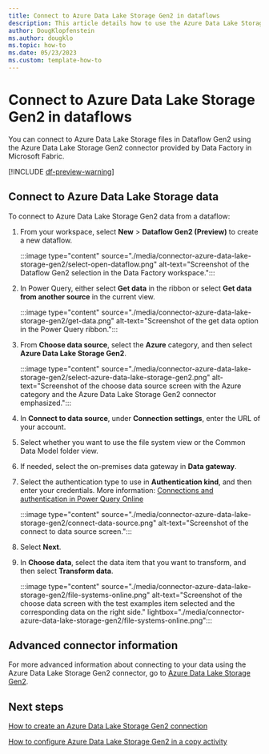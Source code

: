 ```yaml
---
title: Connect to Azure Data Lake Storage Gen2 in dataflows
description: This article details how to use the Azure Data Lake Storage Gen2 connector in dataflows.
author: DougKlopfenstein
ms.author: dougklo
ms.topic: how-to
ms.date: 05/23/2023
ms.custom: template-how-to 
---
```


# Connect to Azure Data Lake Storage Gen2 in dataflows

You can connect to Azure Data Lake Storage files in Dataflow Gen2 using the Azure Data Lake Storage Gen2 connector provided by Data Factory in Microsoft Fabric.

[!INCLUDE [df-preview-warning](includes/df-preview-warning.md)]

## Connect to Azure Data Lake Storage data

To connect to Azure Data Lake Storage Gen2 data from a dataflow:

1. From your workspace, select **New** > **Dataflow Gen2 (Preview)** to create a new dataflow.

   :::image type="content" source="./media/connector-azure-data-lake-storage-gen2/select-open-dataflow.png" alt-text="Screenshot of the Dataflow Gen2 selection in the Data Factory workspace.":::

1. In Power Query, either select **Get data** in the ribbon or select **Get data from another source** in the current view.

   :::image type="content" source="./media/connector-azure-data-lake-storage-gen2/get-data.png" alt-text="Screenshot of the get data option in the Power Query ribbon.":::

1. From **Choose data source**, select the **Azure** category, and then select **Azure Data Lake Storage Gen2**.

   :::image type="content" source="./media/connector-azure-data-lake-storage-gen2/select-azure-data-lake-storage-gen2.png" alt-text="Screenshot of the choose data source screen with the Azure category and the Azure Data Lake Storage Gen2 connector emphasized.":::

1. In **Connect to data source**, under **Connection settings**, enter the URL of your account.

1. Select whether you want to use the file system view or the Common Data Model folder view.

1. If needed, select the on-premises data gateway in **Data gateway**.

1. Select the authentication type to use in **Authentication kind**, and then enter your credentials. More information: [Connections and authentication in Power Query Online](/power-query/connection-authentication-pqo)

   :::image type="content" source="./media/connector-azure-data-lake-storage-gen2/connect-data-source.png" alt-text="Screenshot of the connect to data source screen.":::

1. Select **Next**.

1. In **Choose data**, select the data item that you want to transform, and then select **Transform data**.

   :::image type="content" source="./media/connector-azure-data-lake-storage-gen2/file-systems-online.png" alt-text="Screenshot of the choose data screen with the test examples item selected and the corresponding data on the right side." lightbox="./media/connector-azure-data-lake-storage-gen2/file-systems-online.png":::

## Advanced connector information

For more advanced information about connecting to your data using the Azure Data Lake Storage Gen2 connector, go to [Azure Data Lake Storage Gen2](/power-query/connectors/data-lake-storage).

## Next steps

[How to create an Azure Data Lake Storage Gen2 connection](connector-azure-data-lake-storage-gen2.md)

[How to configure Azure Data Lake Storage Gen2 in a copy activity](connector-azure-data-lake-storage-gen2-copy-activity.md)
